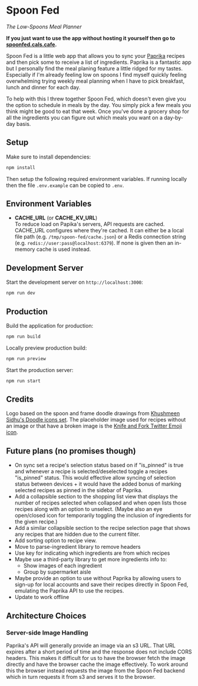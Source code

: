 # Spoon Fed
*The Low-Spoons Meal Planner*

**If you just want to use the app without hosting it yourself then go to [spoonfed.cals.cafe](https://spoonfed.cals.cafe).**

Spoon Fed is a little web app that allows you to sync your [Paprika](https://www.paprikaapp.com/) recipes and then pick some to receive a list of ingredients. Paprika is a fantastic app but I personally find the meal planing feature a little ridged for my tastes. Especially if I'm already feeling low on spoons I find myself quickly feeling overwhelming trying weekly meal planning when I have to pick breakfast, lunch and dinner for each day.

To help with this I threw together Spoon Fed, which doesn't even give you the option to schedule in meals by the day. You simply pick a few meals you think might be good to eat that week. Once you've done a grocery shop for all the ingredients you can figure out which meals you want on a day-by-day basis.

## Setup

Make sure to install dependencies:

```bash
npm install
```

Then setup the following required environment variables. If running locally then the file `.env.example` can be copied to `.env`.

## Environment Variables
  - **CACHE_URL** (or **CACHE_KV_URL**)\
    To reduce load on Papika's servers, API requests are cached. CACHE_URL configures where they're cached. It can either be a local file path (e.g. `/tmp/spoon-fed/cache.json`) or a Redis connection string (e.g. `redis://user:pass@localhost:6379`). If none is given then an in-memory cache is used instead.

## Development Server

Start the development server on `http://localhost:3000`:
```bash
npm run dev
```

## Production

Build the application for production:
```bash
npm run build
```

Locally preview production build:
```bash
npm run preview
```

Start the production server:
```bash
npm run start
```

## Credits
Logo based on the spoon and frame doodle drawings from [Khushmeen Sidhu's Doodle icons set](https://khushmeen.com/icons.html). The placeholder image used for recipes without an image or that have a broken image is the [Knife and Fork Twitter Emoji icon](https://iconscout.com/free-icon/fork-and-knife-cooking-kitchen-emoj-symbol).

## Future plans (no promises though)
- On sync set a recipe's selection status based on if "is_pinned" is true and whenever a recipe is selected/deselected toggle a recipes "is_pinned" status. This would effective allow syncing of selection status between devices + it would have the added bonus of marking selected recipes as pinned in the sidebar of Paprika.
- Add a collapsible section to the shopping list view that displays the number of recipes selected when collapsed and when open lists those recipes along with an option to unselect. (Maybe also an eye open/closed icon for temporarily toggling the inclusion of ingredients for the given recipe.)
- Add a similar collapsible section to the recipe selection page that shows any recipes that are hidden due to the current filter.
- Add sorting option to recipe view.
- Move to parse-ingredient library to remove headers
- Use key for indicating which ingredients are from which recipes
- Maybe use a third-party library to get more ingredients info to:
  - Show images of each ingredient
  - Group by supermarket aisle
- Maybe provide an option to use without Paprika by allowing users to sign-up for local accounts and save their recipes directly in Spoon Fed, emulating the Paprika API to use the recipes.
- Update to work offline

## Architecture Choices
### Server-side Image Handling
Paprika's API will generally provide an image via an s3 URL. That URL expires after a short period of time and the response does not include CORS headers. This makes it difficult for us to have the browser fetch the image directly and have the browser cache the image effectively. To work around this the browser instead requests the image from the Spoon Fed backend which in turn requests it from s3 and serves it to the browser.